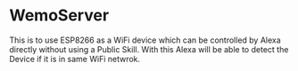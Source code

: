 # WemoServer
This is to use ESP8266 as a WiFi device which can be controlled by Alexa directly without using a Public Skill.
With this Alexa will be able to detect the Device if it is in same WiFi netwrok.
